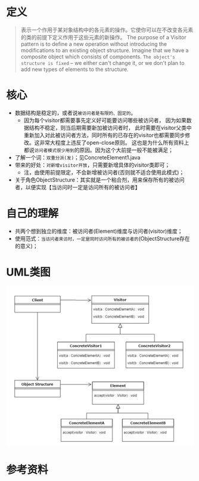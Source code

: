 # 定义
> 表示一个作用于某对象结构中的各元素的操作。它使你可以在不改变各元素的类的前提下定义作用于这些元素的新操作。
> The purpose of a Visitor pattern is to define a new operation without introducing the modifications to an existing object structure.
Imagine that we have a composite object which consists of components. 
> `The object's structure is fixed` – we either can't change it, 
> or we don't plan to add new types of elements to the structure.


# 核心
* 数据结构是稳定的，或者说`被访问者是有限的、固定的`。
    * 因为每个visitor都需要事先定义好可能要访问哪些被访问者， 因为如果数据结构不稳定，则当后期需要新加被访问者时，
此时需要在visitor父类中重新加入对此被访问者方法，同时所有的已存在的visitor也都需要同步修改。这非常大程度上违反了open-close原则。
这也是为什么所有资料上都说`访问者模式很少用到`的原因。因为这个大前提一般不能被满足；
* 了解一个词：`双重分派(发)`；见ConcreteElement1.java
* 带来的好处：`对新增visitor开放`，只需要新增具体的visitor类即可；
    * 注，由使用前提限定，不会新增被访问者(否则就不适合使用此模式)；
* 关于角色ObjectStructure：其实就是一个粘合剂，用来保存所有的被访问者，以便实现【当访问时一定是访问所有的被访问者】 


# 自己的理解
* 共两个想到独立的维度：被访问者(Element)维度与访问者(visitor)维度；
* 使用范式：`当访问者来访时，一定是同时访问所有的被访者的`(ObjectStructure存在的意义)；


# UML类图
![组合模式](https://github.com/jssgsy/java/raw/master/src/main/java/com/univ/patterndesign/visitor/visitor.png)

# 参考资料
[]()